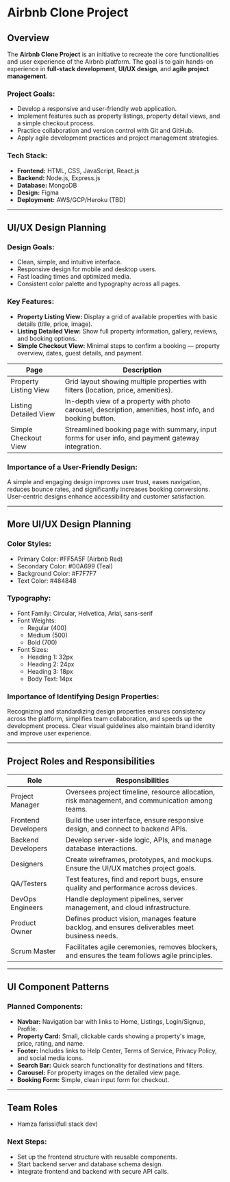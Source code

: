 
# Airbnb Clone Project

## Overview
The **Airbnb Clone Project** is an initiative to recreate the core functionalities and user experience of the Airbnb platform. The goal is to gain hands-on experience in **full-stack development**, **UI/UX design**, and **agile project management**.

### Project Goals:
- Develop a responsive and user-friendly web application.
- Implement features such as property listings, property detail views, and a simple checkout process.
- Practice collaboration and version control with Git and GitHub.
- Apply agile development practices and project management strategies.

### Tech Stack:
- **Frontend:** HTML, CSS, JavaScript, React.js
- **Backend:** Node.js, Express.js
- **Database:** MongoDB
- **Design:** Figma
- **Deployment:** AWS/GCP/Heroku (TBD)

---

## UI/UX Design Planning

### Design Goals:
- Clean, simple, and intuitive interface.
- Responsive design for mobile and desktop users.
- Fast loading times and optimized media.
- Consistent color palette and typography across all pages.

### Key Features:
- **Property Listing View:** Display a grid of available properties with basic details (title, price, image).
- **Listing Detailed View:** Show full property information, gallery, reviews, and booking options.
- **Simple Checkout View:** Minimal steps to confirm a booking — property overview, dates, guest details, and payment.

| Page                  | Description |
|-----------------------|-------------|
| Property Listing View  | Grid layout showing multiple properties with filters (location, price, amenities). |
| Listing Detailed View  | In-depth view of a property with photo carousel, description, amenities, host info, and booking button. |
| Simple Checkout View   | Streamlined booking page with summary, input forms for user info, and payment gateway integration. |

### Importance of a User-Friendly Design:
A simple and engaging design improves user trust, eases navigation, reduces bounce rates, and significantly increases booking conversions. User-centric designs enhance accessibility and customer satisfaction.

---

## More UI/UX Design Planning

### Color Styles:
- Primary Color: #FF5A5F (Airbnb Red)
- Secondary Color: #00A699 (Teal)
- Background Color: #F7F7F7
- Text Color: #484848

### Typography:
- Font Family: Circular, Helvetica, Arial, sans-serif
- Font Weights:
  - Regular (400)
  - Medium (500)
  - Bold (700)
- Font Sizes:
  - Heading 1: 32px
  - Heading 2: 24px
  - Heading 3: 18px
  - Body Text: 14px

### Importance of Identifying Design Properties:
Recognizing and standardizing design properties ensures consistency across the platform, simplifies team collaboration, and speeds up the development process. Clear visual guidelines also maintain brand identity and improve user experience.

---

## Project Roles and Responsibilities

| Role                  | Responsibilities |
|------------------------|-------------------|
| Project Manager        | Oversees project timeline, resource allocation, risk management, and communication among teams. |
| Frontend Developers    | Build the user interface, ensure responsive design, and connect to backend APIs. |
| Backend Developers     | Develop server-side logic, APIs, and manage database interactions. |
| Designers              | Create wireframes, prototypes, and mockups. Ensure the UI/UX matches project goals. |
| QA/Testers             | Test features, find and report bugs, ensure quality and performance across devices. |
| DevOps Engineers       | Handle deployment pipelines, server management, and cloud infrastructure. |
| Product Owner          | Defines product vision, manages feature backlog, and ensures deliverables meet business needs. |
| Scrum Master           | Facilitates agile ceremonies, removes blockers, and ensures the team follows agile principles. |

---

## UI Component Patterns

### Planned Components:
- **Navbar:** Navigation bar with links to Home, Listings, Login/Signup, Profile.
- **Property Card:** Small, clickable cards showing a property's image, price, rating, and name.
- **Footer:** Includes links to Help Center, Terms of Service, Privacy Policy, and social media icons.
- **Search Bar:** Quick search functionality for destinations and filters.
- **Carousel:** For property images on the detailed view page.
- **Booking Form:** Simple, clean input form for checkout.

---
## Team Roles
- Hamza farissi(full stack dev)


### Next Steps:
- Set up the frontend structure with reusable components.
- Start backend server and database schema design.
- Integrate frontend and backend with secure API calls.
